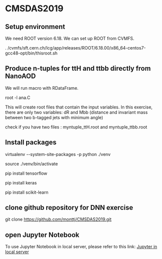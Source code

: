 # CMSDAS2019

## Setup environment 

We need ROOT version 6.18. We can set up ROOT from CVMFS. 

. /cvmfs/sft.cern.ch/lcg/app/releases/ROOT/6.18.00/x86_64-centos7-gcc48-opt/bin/thisroot.sh 

## Produce n-tuples for ttH and ttbb directly from NanoAOD 

We will run macro with RDataFrame. 

root -l ana.C

This will create root files that contain the input variables. 
In this exercise, there are only two variables: 
dR and Mbb (distance and invariant mass between two b-tagged jets with minimum angle)

check if you have two files : myntuple_ttH.root and myntuple_ttbb.root   

## Install packages 

virtualenv --system-site-packages -p python ./venv 

source ./venv/bin/activate

pip install tensorflow

pip install keras

pip install scikit-learn

## clone github repository for DNN exercise

git clone https://github.com/monttj/CMSDAS2019.git

## open Jupyter Notebook 

To use Jupyter Notebook in local server, 
please refer to this link:
[Jupyter in local server](https://twiki.cern.ch/twiki/bin/viewauth/CMS/SWGuideCMSDataAnalysisSchoolBeijing2019PreExerciseFourthSet#Exercise_13_Using_Jupyter_with_P)



